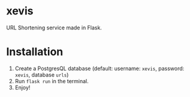 # xevis
URL Shortening service made in Flask.

# Installation 

1. Create a PostgresQL database (default: username: `xevis`, password: `xevis`, database `urls`)
2. Run `flask run` in the terminal.
3. Enjoy!
